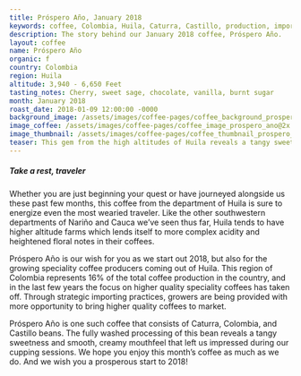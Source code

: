 ```yaml
---
title: Próspero Año, January 2018
keywords: coffee, Colombia, Huila, Caturra, Castillo, production, importing, tasting notes
description: The story behind our January 2018 coffee, Próspero Año.
layout: coffee
name: Próspero Año
organic: f
country: Colombia
region: Huila
altitude: 3,940 - 6,650 Feet
tasting_notes: Cherry, sweet sage, chocolate, vanilla, burnt sugar
month: January 2018
roast_date: 2018-01-09 12:00:00 -0000
background_image: /assets/images/coffee-pages/coffee_background_prospero_ano@2x.jpg
image_coffee: /assets/images/coffee-pages/coffee_image_prospero_ano@2x.jpg
image_thumbnail: /assets/images/coffee-pages/coffee_thumbnail_prospero_ano@2x.jpg
teaser: This gem from the high altitudes of Huila reveals a tangy sweetness and smooth finish. Sure to energize even the most wearied traveler.
---
```

<h5>Take a rest, traveler</h5>
<p>Whether you are just beginning your quest or have journeyed alongside us these past few months, this coffee from the department of Huila is sure to energize even the most wearied traveler. Like the other southwestern departments of Nariño and Cauca we’ve seen thus far, Huila tends to have higher altitude farms which lends itself to more complex acidity and heightened floral notes in their coffees.</p>
<p>Próspero Año is our wish for you as we start out 2018, but also for the growing speciality coffee producers coming out of Huila. This region of Colombia represents 16% of the total coffee production in the country, and in the last few years the focus on higher quality speciality coffees has taken off. Through strategic importing practices, growers are being provided with more opportunity to bring higher quality coffees to market.</p>
<p>Próspero Año is one such coffee that consists of Caturra, Colombia, and Castillo beans. The fully washed processing of this bean reveals a tangy sweetness and smooth, creamy mouthfeel that left us impressed during our cupping sessions. We hope you enjoy this month’s coffee as much as we do. And we wish you a prosperous start to 2018!</p>
